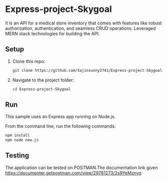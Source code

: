 # Express-project-Skygoal
It is an API for a medical store inventory that comes with features like robust authorization, authentication, and seamless CRUD operations. Leveraged MERN stack technologies for building the API.

## Setup

1. Clone this repo:

    ```bash
    git clone https://github.com/Sajinsunny2741/Express-project-Skygoal.git
    ```

2. Navigate to the project folder:

    ```bash
    cd Express-project-Skygoal
    ```

## Run

This sample uses an Express app running on Node.js.

From the command line, run the following commands:

```bash
npm install
npm node new.js
```
## Testing
The application can be tested on POSTMAN.The documentation link given https://documenter.getpostman.com/view/29781273/2s9YeMznyg



